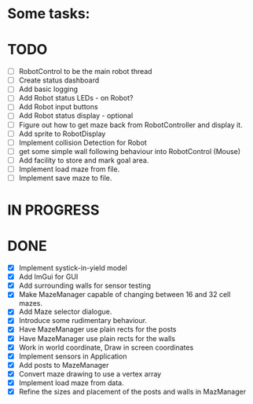 # Some tasks:

# TODO

- [ ] RobotControl to be the main robot thread
- [ ] Create status dashboard
- [ ] Add basic logging
- [ ] Add Robot status LEDs - on Robot?
- [ ] Add Robot input buttons
- [ ] Add Robot status display - optional
- [ ] Figure out how to get maze back from RobotController and display it.
- [ ] Add sprite to RobotDisplay
- [ ] Implement collision Detection for Robot
- [ ] get some simple wall following behaviour into RobotControl (Mouse)
- [ ] Add facility to store and mark goal area.
- [ ] Implement load maze from file.
- [ ] Implement save maze to file.

# IN PROGRESS

# DONE

- [x] Implement systick-in-yield model
- [x] Add ImGui for GUI
- [x] Add surrounding walls for sensor testing
- [x] Make MazeManager capable of changing between 16 and 32 cell mazes.
- [x] Add Maze selector dialogue.
- [x] Introduce some rudimentary behaviour.
- [x] Have MazeManager use plain rects for the posts
- [x] Have MazeManager use plain rects for the walls
- [x] Work in world coordinate, Draw in screen coordinates
- [x] Implement sensors in Application
- [x] Add posts to MazeManager
- [x] Convert maze drawing to use a vertex array
- [x] Implement load maze from data.
- [x] Refine the sizes and placement of the posts and walls in MazManager
